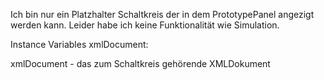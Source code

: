 Ich bin nur ein Platzhalter Schaltkreis der in dem PrototypePanel angezigt werden kann. Leider habe ich keine Funktionalität wie Simulation. 

Instance Variables
	xmlDocument:		<XMLDocument>

xmlDocument
	- das zum Schaltkreis gehörende XMLDokument
